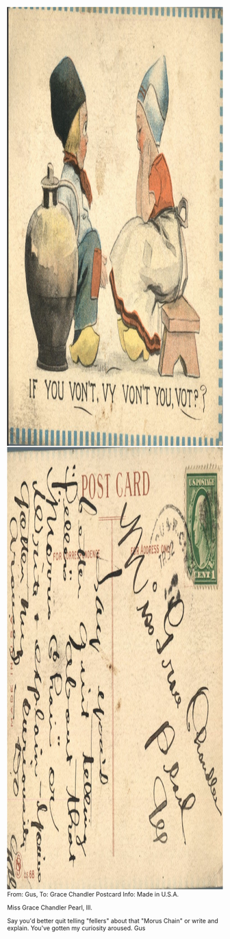 <html><body><img class="alignnone size-full wp-image-1358" src="/wp-content/uploads/2014/06/postcard-2014-20140613_16513160_0596.jpg" alt="postcard-2014-20140613_16513160_0596" width="1529" height="1025"> <img class="alignnone size-full wp-image-1359" src="/wp-content/uploads/2014/06/postcard-2014-20140613_16514288_0597.jpg" alt="postcard-2014-20140613_16514288_0597" width="1540" height="1033">From: Gus, To: Grace Chandler
Postcard Info: Made in U.S.A.

Miss Grace Chandler
Pearl, Ill.

Say you'd better quit telling "fellers" about that "Morus Chain" or write and explain. You've gotten my curiosity aroused.
Gus</body></html>